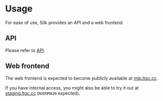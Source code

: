 # Usage
For ease of use, Silk provides an API and a web frontend.

## API
Please refer to [API](api.md).

## Web frontend
The web frontend is expected to become publicly available at [mlp.ltgc.cc](https://mlp.ltgc.cc/silk/).

If you have internal access, you might also be able to try it out at [staging.ltgc.cc](https://staging.ltgc.cc/silk/) (`NXDOMAIN` expected).
